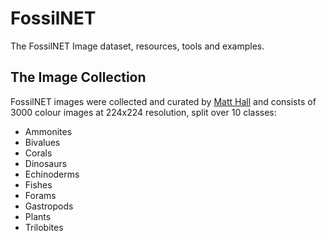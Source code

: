 # FossilNET

The FossilNET Image dataset, resources, tools and examples.

## The Image Collection

FossilNET images were collected and curated by [Matt Hall](https://github.com/kwinkunks) and consists of 3000 colour images at 224x224 resolution, split over 10 classes:

 - Ammonites
 - Bivalues
 - Corals
 - Dinosaurs
 - Echinoderms
 - Fishes
 - Forams
 - Gastropods
 - Plants
 - Trilobites

